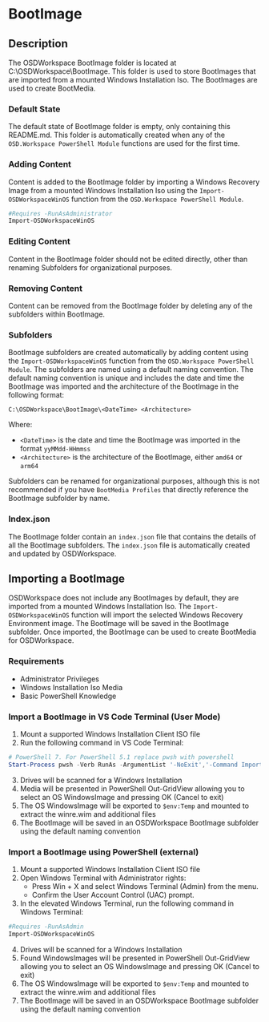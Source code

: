 # BootImage


## Description
The OSDWorkspace BootImage folder is located at C:\OSDWorkspace\BootImage. This folder is used to store BootImages that are imported from a mounted Windows Installation Iso. The BootImages are used to create BootMedia.


### Default State
The default state of BootImage folder is empty, only containing this README.md. This folder is automatically created when any of the `OSD.Workspace PowerShell Module` functions are used for the first time.


### Adding Content
Content is added to the BootImage folder by importing a Windows Recovery Image from a mounted Windows Installation Iso using the `Import-OSDWorkspaceWinOS` function from the `OSD.Workspace PowerShell Module`.

```powershell
#Requires -RunAsAdministrator
Import-OSDWorkspaceWinOS
```

### Editing Content
Content in the BootImage folder should not be edited directly, other than renaming Subfolders for organizational purposes.


### Removing Content
Content can be removed from the BootImage folder by deleting any of the subfolders within BootImage.


### Subfolders
BootImage subfolders are created automatically by adding content using the `Import-OSDWorkspaceWinOS` function from the `OSD.Workspace PowerShell Module`. The subfolders are named using a default naming convention. The default naming convention is unique and includes the date and time the BootImage was imported and the architecture of the BootImage in the following format:

```text
C:\OSDWorkspace\BootImage\<DateTime> <Architecture>
```

Where:
- `<DateTime>` is the date and time the BootImage was imported in the format `yyMMdd-HHmmss`
- `<Architecture>` is the architecture of the BootImage, either `amd64` or `arm64`

Subfolders can be renamed for organizational purposes, although this is not recommended if you have `BootMedia Profiles` that directly reference the BootImage subfolder by name.


### Index.json
The BootImage folder contain an `index.json` file that contains the details of all the BootImage subfolders. The `index.json` file is automatically created and updated by OSDWorkspace.


## Importing a BootImage
OSDWorkspace does not include any BootImages by default, they are imported from a mounted Windows Installation Iso. The `Import-OSDWorkspaceWinOS` function will import the selected Windows Recovery Environment image. The BootImage will be saved in the BootImage subfolder. Once imported, the BootImage can be used to create BootMedia for OSDWorkspace.

### Requirements
- Administrator Privileges
- Windows Installation Iso Media
- Basic PowerShell Knowledge

### Import a BootImage in VS Code Terminal (User Mode)
1. Mount a supported Windows Installation Client ISO file
2. Run the following command in VS Code Terminal:

```powershell
# PowerShell 7. For PowerShell 5.1 replace pwsh with powershell
Start-Process pwsh -Verb RunAs -ArgumentList '-NoExit','-Command Import-OSDWorkspaceWinOS'
```

3. Drives will be scanned for a Windows Installation
4. Media will be presented in PowerShell Out-GridView allowing you to select an OS WindowsImage and pressing OK (Cancel to exit)
5. The OS WindowsImage will be exported to `$env:Temp` and mounted to extract the winre.wim and additional files
6. The BootImage will be saved in an OSDWorkspace BootImage subfolder using the default naming convention

### Import a BootImage using PowerShell (external)
1. Mount a supported Windows Installation Client ISO file
2. Open Windows Terminal with Administrator rights:
    - Press Win + X and select Windows Terminal (Admin) from the menu.
    - Confirm the User Account Control (UAC) prompt.
3. In the elevated Windows Terminal, run the following command in Windows Terminal:

```powershell
#Requires -RunAsAdmin
Import-OSDWorkspaceWinOS
```

4. Drives will be scanned for a Windows Installation
5. Found WindowsImages will be presented in PowerShell Out-GridView allowing you to select an OS WindowsImage and pressing OK (Cancel to exit)
6. The OS WindowsImage will be exported to `$env:Temp` and mounted to extract the winre.wim and additional files
7. The BootImage will be saved in an OSDWorkspace BootImage subfolder using the default naming convention 